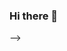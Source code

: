 ### Hi there 👋

<!--
**belajarkuy/belajarkuy** is a ✨ _special_ ✨ repository because its `README.md` (this file) appears on your GitHub profile.

Here are some ideas to get you started:

# 💫 About Me:
I'm a student<br>I learn programming language<br>email : ayuummi09@mhs.mdp.ac.id


# 💻 Tech Stack:
![Java](https://img.shields.io/badge/java-%23ED8B00.svg?style=for-the-badge&logo=java&logoColor=white) ![Apache](https://img.shields.io/badge/apache-%23D42029.svg?style=for-the-badge&logo=apache&logoColor=white) ![Apache Ant](https://img.shields.io/badge/Apache%20Ant-A81C7D?style=for-the-badge&logo=Apache%20Ant&logoColor=white) ![MySQL](https://img.shields.io/badge/mysql-%2300f.svg?style=for-the-badge&logo=mysql&logoColor=white) ![Canva](https://img.shields.io/badge/Canva-%2300C4CC.svg?style=for-the-badge&logo=Canva&logoColor=white) ![Python](https://img.shields.io/badge/python-3670A0?style=for-the-badge&logo=python&logoColor=ffdd54)
# 📊 GitHub Stats:
![](https://github-readme-stats.vercel.app/api?username=ayuu09&theme=dark&hide_border=false&include_all_commits=false&count_private=false)<br/>
![](https://github-readme-streak-stats.herokuapp.com/?user=ayuu09&theme=dark&hide_border=false)<br/>
![](https://github-readme-stats.vercel.app/api/top-langs/?username=ayuu09&theme=dark&hide_border=false&include_all_commits=false&count_private=false&layout=compact)

### ✍️ Random Dev Quote
![](https://quotes-github-readme.vercel.app/api?type=horizontal&theme=radical)

---
[![](https://visitcount.itsvg.in/api?id=ayuu09&icon=0&color=0)](https://visitcount.itsvg.in)

<!-- Proudly created with GPRM ( https://gprm.itsvg.in ) -->
-->
